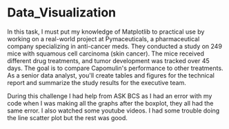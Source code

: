 # Data_Visualization
In this task, I must put my knowledge of Matplotlib to practical use by working on a real-world project at Pymaceuticals, a pharmaceutical company specializing in anti-cancer meds. They conducted a study on 249 mice with squamous cell carcinoma (skin cancer). The mice received different drug treatments, and tumor development was tracked over 45 days. The goal is to compare Capomulin's performance to other treatments. As a senior data analyst, you'll create tables and figures for the technical report and summarize the study results for the executive team.

During this challenge I had help from ASK BCS as I had an error with my code when I was making all the graphs after the boxplot, they all had the same error. I also watched some youtube videos. I had some trouble doing the line scatter plot but the rest was good. 

